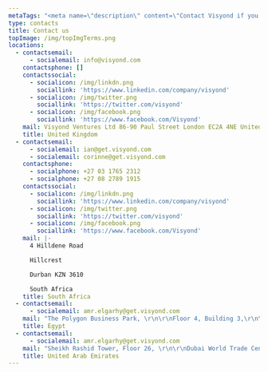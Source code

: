 ```yaml
---
metaTags: "<meta name=\"description\" content=\"Contact Visyond if you have any questions or inquiries about our product!\">\r\n\r\n<meta name=\"keywords\" content=\"Contact Visyond, Visyond email, Visyond phone, Visyond telephone, Visyond address, Visyond Mail, Visyond Linkedin, Visyond Twitter, Visyond Facebook\">"
type: contacts
title: Contact us
topImage: /img/topImgTerms.png
locations:
  - contactsemail:
      - socialemail: info@visyond.com
    contactsphone: []
    contactssocial:
      - socialicon: /img/linkdn.png
        sociallink: 'https://www.linkedin.com/company/visyond'
      - socialicon: /img/twitter.png
        sociallink: 'https://twitter.com/visyond'
      - socialicon: /img/facebook.png
        sociallink: 'https://www.facebook.com/Visyond'    
    mail: Visyond Ventures Ltd 86-90 Paul Street London EC2A 4NE United Kingdom
    title: United Kingdom
  - contactsemail:
      - socialemail: ian@get.visyond.com
      - socialemail: corinne@get.visyond.com
    contactsphone:
      - socialphone: +27 03 1765 2312
      - socialphone: +27 08 2789 1915
    contactssocial:
      - socialicon: /img/linkdn.png
        sociallink: 'https://www.linkedin.com/company/visyond'
      - socialicon: /img/twitter.png
        sociallink: 'https://twitter.com/visyond'
      - socialicon: /img/facebook.png
        sociallink: 'https://www.facebook.com/Visyond'
    mail: |-
      4 Hilldene Road 

      Hillcrest 

      Durban KZN 3610 

      South Africa
    title: South Africa
  - contactsemail:
      - socialemail: amr.elgarhy@get.visyond.com
    mail: "The Polygon Business Park, \r\n\r\nFloor 4, Building 3,\r\n\r\nSODIC West, El Sheikh Zayed, 12451\r\n\r\nGiza, Egypt"
    title: Egypt
  - contactsemail:
      - socialemail: amr.elgarhy@get.visyond.com
    mail: "Sheikh Rashid Tower, Floor 26, \r\n\r\nDubai World Trade Centre, \r\n\r\nP.O. Box 340662, \r\n\r\nDubai, UAE\r\n"
    title: United Arab Emirates
---
```


